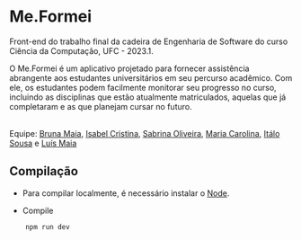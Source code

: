 # Me.Formei
Front-end do trabalho final da cadeira de Engenharia de Software do curso Ciência da Computação, UFC - 2023.1.
<p>
O Me.Formei é um aplicativo projetado para fornecer assistência abrangente aos estudantes universitários em seu percurso acadêmico. Com ele, os estudantes podem facilmente monitorar seu progresso no curso, incluindo as disciplinas que estão atualmente matriculados, aquelas que já completaram e as que planejam cursar no futuro.
</p>
</br>
Equipe: <a href="https://github.com/brnamaia">Bruna Maia</a>, <a href="https://github.com/preciousakura">Isabel Cristina</a>, <a href="https://github.com/SabrinaSioli">Sabrina Oliveira</a>, <a href="https://github.com/carolmax">Maria Carolina</a>, <a href="https://github.com/italoalencar">Itálo Sousa</a> e <a href="https://github.com/luismaia-git">Luís Maia</a>

## Compilação

* Para compilar localmente, é necessário instalar o <a href="https://nodejs.org/en/">Node</a>.

* Compile
```bash
    npm run dev
```
